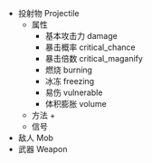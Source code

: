 + 投射物 Projectile
	+ 属性
		+ 基本攻击力 damage
		+ 暴击概率 critical_chance
		+ 暴击倍数 critical_maganify
		+ 燃烧 burning
		+ 冰冻 freezing
		+ 易伤 vulnerable
		+ 体积膨胀 volume
	+ 方法
		+ 
	+ 信号
+ 敌人 Mob
+ 武器 Weapon